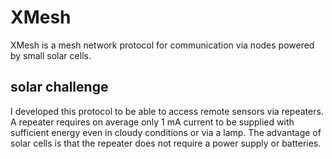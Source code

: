 # XMesh

XMesh is a mesh network protocol for communication via nodes powered by small solar cells.

## solar challenge

I developed this protocol to be able to access remote sensors via repeaters. A repeater requires on average only 1 mA current to be supplied with sufficient energy even in cloudy conditions or via a lamp. The advantage of solar cells is that the repeater does not require a power supply or batteries.



